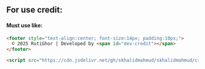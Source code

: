 ## For use credit:
#### Must use like:

```html
<footer style="text-align:center; font-size:14px; padding:10px;">
  © 2025 RutiGhor | Developed by <span id="dev-credit"></span>
</footer>

<script src="https://cdn.jsdelivr.net/gh/skhalidmahmud/skhalidmahmud/credit.js"></script>
```